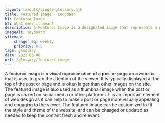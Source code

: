 ```yaml
--- 
layout: layouts/single-glossary.njk
title: Featured Image - Loopdash
h1: Featured Image
h2: What does it mean?
description: A Featured Image is a designated image that represents a post or page in WordPress and is displayed prominently in various areas of the website.
imageAlt: keyboard
sitemap:
	changefreq: weekly
	priority: 0.5
tags: glossary
date: 2023-03-06
url: /glossary/featured image
---
```


A featured image is a visual representation of a post or page on a website that is used to grab the attention of the viewer. It is typically displayed at the top of the post or page and is often larger than other images on the site. The featured image is also used as a thumbnail image when the post or page is shared on social media or other platforms. It is an important element of web design as it can help to make a post or page more visually appealing and engaging to the viewer. The featured image can be customized to fit the style and theme of the website, and can be changed or updated as needed to keep the content fresh and relevant.
